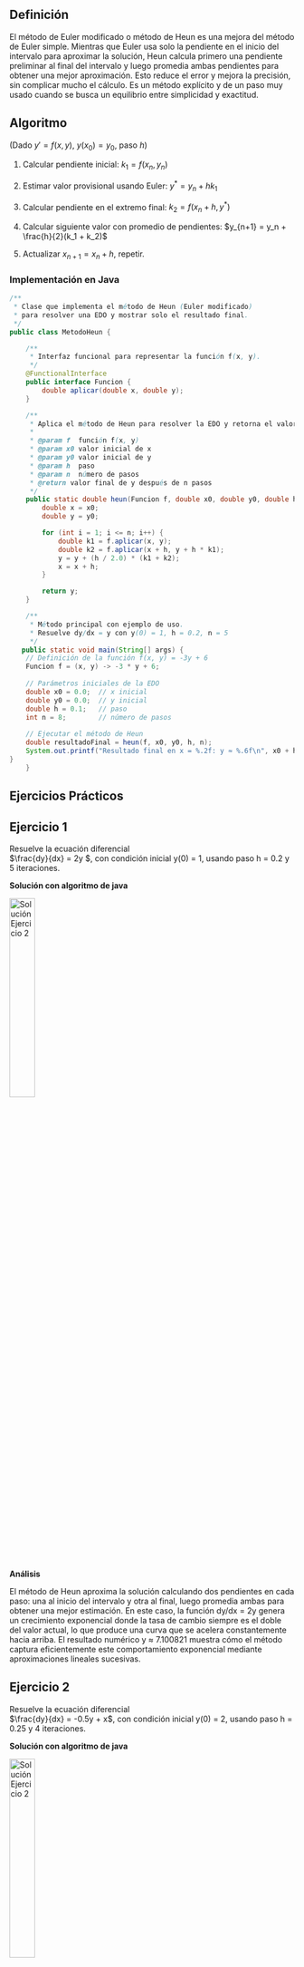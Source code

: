 ## Definición
El método de Euler modificado o método de Heun es una mejora del método de Euler simple. Mientras que Euler usa solo la pendiente en el inicio del intervalo para aproximar la solución, Heun calcula primero una pendiente preliminar al final del intervalo y luego promedia ambas pendientes para obtener una mejor aproximación. Esto reduce el error y mejora la precisión, sin complicar mucho el cálculo. Es un método explícito y de un paso muy usado cuando se busca un equilibrio entre simplicidad y exactitud.

## Algoritmo
(Dado $y' = f(x, y)$, $y(x_0) = y_0$, paso $h$)

1. Calcular pendiente inicial:
   $k_1 = f(x_n, y_n)$

2. Estimar valor provisional usando Euler:
   $y^* = y_n + hk_1$

3. Calcular pendiente en el extremo final:
   $k_2 = f(x_n + h, y^*)$

4. Calcular siguiente valor con promedio de pendientes:
   $y_{n+1} = y_n + \frac{h}{2}(k_1 + k_2)$

5. Actualizar $x_{n+1} = x_n + h$, repetir.
   
### Implementación en Java
```java
/**
 * Clase que implementa el método de Heun (Euler modificado)
 * para resolver una EDO y mostrar solo el resultado final.
 */
public class MetodoHeun {

    /**
     * Interfaz funcional para representar la función f(x, y).
     */
    @FunctionalInterface
    public interface Funcion {
        double aplicar(double x, double y);
    }

    /**
     * Aplica el método de Heun para resolver la EDO y retorna el valor final de y.
     *
     * @param f  función f(x, y)
     * @param x0 valor inicial de x
     * @param y0 valor inicial de y
     * @param h  paso
     * @param n  número de pasos
     * @return valor final de y después de n pasos
     */
    public static double heun(Funcion f, double x0, double y0, double h, int n) {
        double x = x0;
        double y = y0;

        for (int i = 1; i <= n; i++) {
            double k1 = f.aplicar(x, y);
            double k2 = f.aplicar(x + h, y + h * k1);
            y = y + (h / 2.0) * (k1 + k2);
            x = x + h;
        }

        return y;
    }

    /**
     * Método principal con ejemplo de uso.
     * Resuelve dy/dx = y con y(0) = 1, h = 0.2, n = 5
     */
   public static void main(String[] args) {
    // Definición de la función f(x, y) = -3y + 6
    Funcion f = (x, y) -> -3 * y + 6;
    
    // Parámetros iniciales de la EDO
    double x0 = 0.0;  // x inicial
    double y0 = 0.0;  // y inicial
    double h = 0.1;   // paso
    int n = 8;        // número de pasos
    
    // Ejecutar el método de Heun
    double resultadoFinal = heun(f, x0, y0, h, n);
    System.out.printf("Resultado final en x = %.2f: y ≈ %.6f\n", x0 + h * n, resultadoFinal);
}
    }

```
## Ejercicios Prácticos
## Ejercicio 1
Resuelve la ecuación diferencial  
$\frac{dy}{dx} = 2y $, con condición inicial y(0) = 1, usando paso h = 0.2 y 5 iteraciones.

**Solución con algoritmo de java**

<img src="https://github.com/nadfernanda/Metodos_Numericos/blob/main/tema-6/imagenes/M%C3%A9todo%20de%20Heun/Ejercicio%201.png" width="30%" alt="Solución Ejercicio 2">

**Análisis** 

El método de Heun aproxima la solución calculando dos pendientes en cada paso: una al inicio del intervalo y otra al final, luego promedia ambas para obtener una mejor estimación. En este caso, la función dy/dx = 2y genera un crecimiento exponencial donde la tasa de cambio siempre es el doble del valor actual, lo que produce una curva que se acelera constantemente hacia arriba. El resultado numérico y ≈ 7.100821 muestra cómo el método captura eficientemente este comportamiento exponencial mediante aproximaciones lineales sucesivas.

## Ejercicio 2
Resuelve la ecuación diferencial  
$\frac{dy}{dx} = -0.5y + x$, con  condición inicial y(0) = 2, usando paso h = 0.25 y 4 iteraciones.

**Solución con algoritmo de java**

<img src="https://github.com/nadfernanda/Metodos_Numericos/blob/main/tema-6/imagenes/M%C3%A9todo%20de%20Heun/Ejercicio%202.png" width="30%" alt="Solución Ejercicio 2">

**Análisis** 

El método de Heun maneja ecuaciones con múltiples términos evaluando cómo cada componente afecta la pendiente en cada paso. Aquí tenemos un término negativo (-0.5y) que reduce el valor y uno positivo (x) que lo incrementa, creando una competencia entre fuerzas opuestas. El método calcula estas interacciones al inicio y final de cada intervalo, promediando los efectos para lograr mayor precisión. El resultado y ≈ 1.644393 refleja el equilibrio dinámico entre estos dos factores a lo largo del intervalo de integración.

## Ejercicio 3
Resuelve la ecuación diferencial  
$\frac{dy}{dx} = -3y + 6$, con  condición inicial y(0) = 0, usando paso h = 0.1 y 8 iteraciones.

**Solución con algoritmo de java**

<img src="https://github.com/nadfernanda/Metodos_Numericos/blob/main/tema-6/imagenes/M%C3%A9todo%20de%20Heun/Ejercicio%203.png" width="30%" alt="Solución Ejercicio 2">

**Análisis** 

El método de Heun rastrea efectivamente sistemas que tienden hacia un valor de equilibrio mediante su técnica de doble evaluación de pendientes. La ecuación dy/dx = -3y + 6 tiene un punto de equilibrio en y = 2, donde la derivada se vuelve cero. Partiendo desde y = 0, el sistema inicialmente crece rápido pero gradualmente se desacelera conforme se acerca al equilibrio. El resultado y ≈ 1.810207 en x = 0.8 muestra que aún no ha alcanzado completamente el valor límite, pero el método captura correctamente esta aproximación asintótica.
